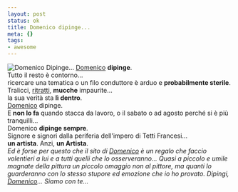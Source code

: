 ```yaml
--- 
layout: post
status: ok
title: Domenico dipinge...
meta: {}
tags: 
- awesome
---
```

![Domenico Dipinge...](http://fast.mgpf.it/20060629_Domenico.thumbnail.jpg)
[Domenico](http://www.domenicosorrenti.com) **dipinge**.  
Tutto il resto è contorno...  
ricercare una tematica o un filo conduttore è arduo e **probabilmente sterile**.  
Tralicci, [ritratti](http://www.domenicosorrenti.com), **mucche** impaurite...  
la sua verità sta **lì dentro**.  
[Domenico](](http://www.domenicosorrenti.com)) dipinge.  
E **non lo fa** quando stacca da lavoro, o il sabato o ad agosto perché si è più tranquilli...  
Domenico **dipinge sempre**.  
Signore e signori dalla periferia dell'impero di Tetti Francesi...  
**un artista**. Anzi, **un Artista**.  
*Ed è forse per questo che il sito di [Domenico](http://www.domenicosorrenti.com) è un regalo che faccio volentieri a lui e a tutti quelli che lo osserveranno... Quasi a piccolo e umile magnate della pittura un piccolo omaggio non al pittore, ma quanti lo guarderanno con lo stesso stupore ed emozione che io ho provato. Dipingi, [Domenico](http://www.domenicosorrenti.com)... Siamo con te...* 
